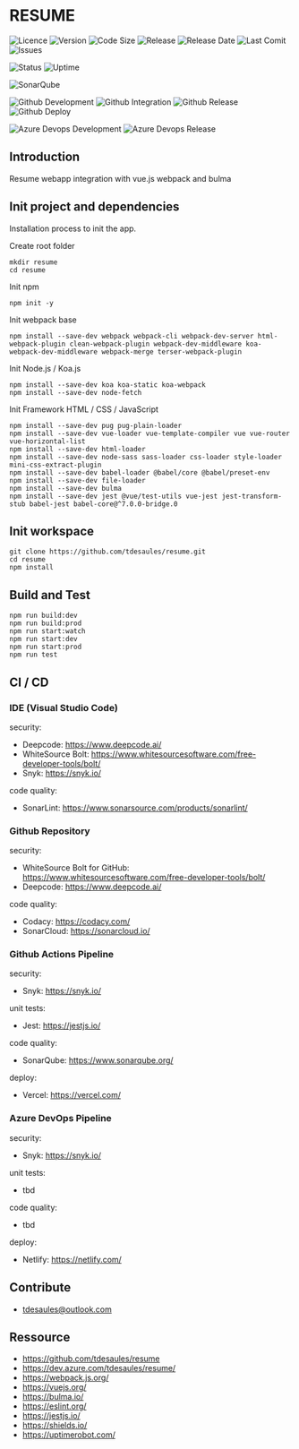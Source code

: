 # RESUME

![Licence](https://img.shields.io/github/license/tdesaules/resume?color=blue)
![Version](https://img.shields.io/github/package-json/v/tdesaules/resume?color=blue)
![Code Size](https://img.shields.io/github/languages/code-size/tdesaules/resume)
![Release](https://img.shields.io/github/v/release/tdesaules/resume?color=blue)
![Release Date](https://img.shields.io/github/release-date/tdesaules/resume?color=blue)
![Last Comit](https://img.shields.io/github/last-commit/tdesaules/resume)
![Issues](https://img.shields.io/github/issues-raw/tdesaules/resume)

![Status](https://img.shields.io/uptimerobot/status/m786436753-308971c88c0c631bb6b46c02)
![Uptime](https://img.shields.io/uptimerobot/ratio/m786436753-308971c88c0c631bb6b46c02)

![SonarQube](https://img.shields.io/sonar/quality_gate/tdesaules_resume?label=quality%20gate&logo=sonarqube&logoColor=white&server=https%3A%2F%2Fsonarcloud.io)

![Github Development](https://img.shields.io/github/workflow/status/tdesaules/resume/Development?label=development&logo=github-actions&logoColor=white)
![Github Integration](https://img.shields.io/github/workflow/status/tdesaules/resume/Integration?label=integration&logo=github-actions&logoColor=white)
![Github Release](https://img.shields.io/github/workflow/status/tdesaules/resume/Release?label=release&logo=github-actions&logoColor=white)
![Github Deploy](https://img.shields.io/github/workflow/status/tdesaules/resume/Deploy?label=deploy&logo=github-actions&logoColor=white)

![Azure Devops Development](https://img.shields.io/azure-devops/build/tdesaules/resume/13?label=development&logo=azure-pipelines&logoColor=white)
![Azure Devops Release](https://img.shields.io/azure-devops/build/tdesaules/1de24ddb-bfb8-43cb-827d-d5673364bbd4/14?label=release&logo=azure-pipelines&logoColor=white)

## Introduction

Resume webapp integration with vue.js webpack and bulma

## Init project and dependencies

Installation process to init the app.

Create root folder

```shell
mkdir resume
cd resume
```

Init npm

```shell
npm init -y
```

Init webpack base

```shell
npm install --save-dev webpack webpack-cli webpack-dev-server html-webpack-plugin clean-webpack-plugin webpack-dev-middleware koa-webpack-dev-middleware webpack-merge terser-webpack-plugin
```

Init Node.js / Koa.js

```shell
npm install --save-dev koa koa-static koa-webpack
npm install --save-dev node-fetch
```

Init Framework HTML / CSS / JavaScript

```shell
npm install --save-dev pug pug-plain-loader
npm install --save-dev vue-loader vue-template-compiler vue vue-router vue-horizontal-list
npm install --save-dev html-loader
npm install --save-dev node-sass sass-loader css-loader style-loader mini-css-extract-plugin
npm install --save-dev babel-loader @babel/core @babel/preset-env
npm install --save-dev file-loader
npm install --save-dev bulma
npm install --save-dev jest @vue/test-utils vue-jest jest-transform-stub babel-jest babel-core@^7.0.0-bridge.0
```

## Init workspace

```shell
git clone https://github.com/tdesaules/resume.git
cd resume
npm install
```

## Build and Test

```shell
npm run build:dev
npm run build:prod
npm run start:watch
npm run start:dev
npm run start:prod
npm run test
```

## CI / CD

### IDE (Visual Studio Code)

security:
  - Deepcode: <https://www.deepcode.ai/>
  - WhiteSource Bolt: <https://www.whitesourcesoftware.com/free-developer-tools/bolt/>
  - Snyk: <https://snyk.io/>

code quality:
  - SonarLint: <https://www.sonarsource.com/products/sonarlint/>

### Github Repository

security:
  - WhiteSource Bolt for GitHub: <https://www.whitesourcesoftware.com/free-developer-tools/bolt/>
  - Deepcode: <https://www.deepcode.ai/>

code quality:
  - Codacy: <https://codacy.com/>
  - SonarCloud: <https://sonarcloud.io/>

### Github Actions Pipeline

security:
  - Snyk: <https://snyk.io/>

unit tests:
  - Jest: <https://jestjs.io/>

code quality:
  - SonarQube: <https://www.sonarqube.org/>

deploy:
  - Vercel: <https://vercel.com/>

### Azure DevOps Pipeline

security:
  - Snyk: <https://snyk.io/>

unit tests:
  - tbd

code quality:
  - tbd

deploy:
  - Netlify: <https://netlify.com/>

## Contribute

  - tdesaules@outlook.com

## Ressource

  - <https://github.com/tdesaules/resume> 
  - <https://dev.azure.com/tdesaules/resume/>
  - <https://webpack.js.org/>
  - <https://vuejs.org/>
  - <https://bulma.io/>
  - <https://eslint.org/>
  - <https://jestjs.io/>
  - <https://shields.io/>
  - <https://uptimerobot.com/>
